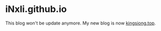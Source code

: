 # iNxli.github.io

This blog won't be update anymore. My new blog is now [kingsiong.top](kingsiong.top).

